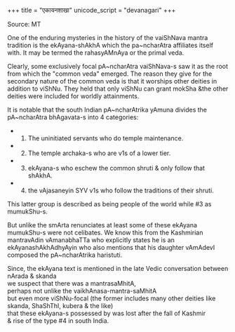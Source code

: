 +++
title = "एकायनशाखा"
unicode_script = "devanagari"
+++

Source: MT

One of the enduring mysteries in the history of the vaiShNava mantra tradition is the ekAyana-shAkhA which the pa~ncharAtra affiliates itself with. It may be termed the rahasyAMnAya or the primal veda. 

Clearly, some exclusively focal pA~ncharAtra vaiShNava-s saw it as the root from which the "common veda" emerged. The reason they give for the secondary nature of the common veda is that it worships other deities in addition to viShNu. They held that only viShNu can grant mokSha &the other deities were included for worldly attainments. 

It is notable that the south Indian pA~ncharAtrika yAmuna divides the pA~ncharAtra bhAgavata-s into 4 categories: 

- 1) The uninitiated servants who do temple maintenance. 
- 2) The temple archaka-s who are v1s of a lower tier. 
- 3) ekAyana-s who eschew the common shruti & only follow that shAkhA. 
- 4) the vAjasaneyin SYV v1s who follow the traditions of their shruti. 
     
This latter group is described as being people of the world while #3 as mumukShu-s. 

But unlike the smArta renunciates at least some of these ekAyana mumukShu-s were not celibates. We know this from the Kashmirian mantravAdin vAmanabhaTTa who explicitly states he is an ekAyanashAkhAdhyAyin who also mentions that his daughter vAmAdevI composed the pA~ncharAtrika haristuti. 

Since, the ekAyana text is mentioned in the late Vedic conversation between nArada & skanda  
we suspect that there was a mantrasaMhitA,  
perhaps not unlike the vaikhAnasa-mantra-saMhitA  
but even more viShNu-focal (the former includes many other deities like skanda, ShaShThI, kubera & the like)  
that these ekAyana-s possessed by was lost after the fall of Kashmir  
& rise of the type #4 in south India.
